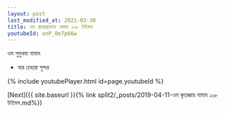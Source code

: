 ```yaml
---
layout: post
last_modified_at: 2021-03-30
title: ওম স্থাবরস্থানভে নামায ১০৮ টাইমস
youtubeId: enP_0e7p66w
---
```

 
 
 ওম সুমুখযা নামায  
 
 -  যার চেহারা সুন্দর 
 
  
 
  
 
 
 
 
 
 


{% include youtubePlayer.html id=page.youtubeId %}
 
[Next]({{ site.baseurl }}{% link  split2/_posts/2019-04-11-ওম কৃতজ্ঞায় নামায ১০৮ টাইমস.md%})
 
